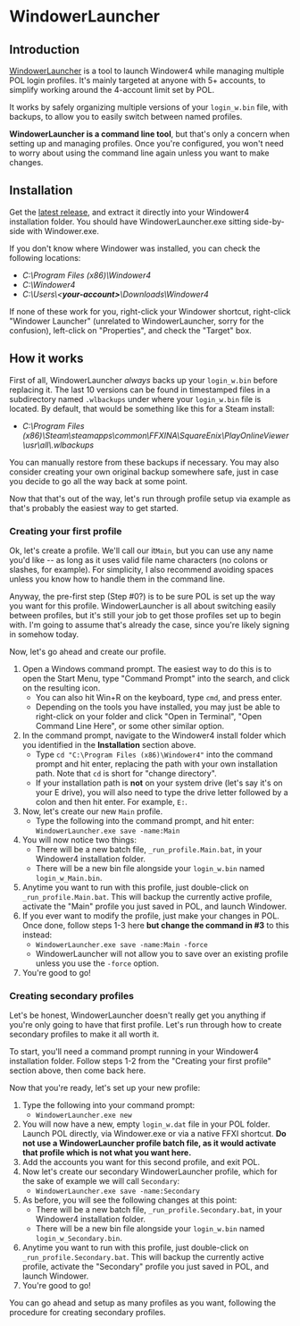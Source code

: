 # WindowerLauncher
## Introduction

[WindowerLauncher](https://github.com/Kaiconure/WindowerLauncher/) is a tool to launch Windower4 while managing multiple POL login profiles. It's mainly targeted at anyone with 5+ accounts, to simplify working around the 4-account limit set by POL.

It works by safely organizing multiple versions of your `login_w.bin` file, with backups, to allow you to easily switch between named profiles.

**WindowerLauncher is a command line tool**, but that's only a concern when setting up and managing profiles. Once you're configured, you won't need to worry about using the command line again unless you want to make changes.

## Installation

Get the [latest release](https://github.com/Kaiconure/WindowerLauncher/releases/), and extract it directly into your Windower4 installation folder. You should have WindowerLauncher.exe sitting side-by-side with Windower.exe.

If you don't know where Windower was installed, you can check the following locations:

- *C:\Program Files (x86)\Windower4*
- *C:\Windower4*
- *C:\Users\\&lt;**your-account>**\Downloads\Windower4*

If none of these work for you, right-click your Windower shortcut, right-click "Windower Launcher" (unrelated to WindowerLauncher, sorry for the confusion), left-click on "Properties", and check the "Target" box.

## How it works

First of all, WindowerLauncher *always* backs up your `login_w.bin` before replacing it. The last 10 versions can be found in timestamped files in a subdirectory named `.wlbackups` under where your `login_w.bin` file is located. By default, that would be something like this for a Steam install:

- *C:\Program Files (x86)\Steam\steamapps\common\FFXINA\SquareEnix\PlayOnlineViewer\usr\all\\.wlbackups*

You can manually restore from these backups if necessary. You may also consider creating your own original backup somewhere safe, just in case you decide to go all the way back at some point.

Now that that's out of the way, let's run through profile setup via example as that's probably the easiest way to get started.

### Creating your first profile

Ok, let's create a profile. We'll call our it`Main`, but you can use any name you'd like -- as long as it uses valid file name characters (no colons or slashes, for example). For simplicity, I also recommend avoiding spaces unless you know how to handle them in the command line.

Anyway, the pre-first step (Step #0?) is to be sure POL is set up the way you want for this profile. WindowerLauncher is all about switching easily between profiles, but it's still your job to get those profiles set up to begin with. I'm going to assume that's already the case, since you're likely signing in somehow today.

Now, let's go ahead and create our profile.

1. Open a Windows command prompt. The easiest way to do this is to open the Start Menu, type "Command Prompt" into the search, and click on the resulting icon.
   - You can also hit Win+R on the keyboard, type `cmd`, and press enter.
   - Depending on the tools you have installed, you may just be able to right-click on your folder and click "Open in Terminal", "Open Command Line Here", or some other similar option.
2. In the command prompt, navigate to the Windower4 install folder which you identified in the **Installation** section above.
   - Type `cd "C:\Program Files (x86)\Windower4"` into the command prompt and hit enter, replacing the path with your own installation path. Note that `cd` is short for "change directory".
   - If your installation path is **not** on your system drive (let's say it's on your E drive), you will also need to type the drive letter followed by a colon and then hit enter. For example, `E:`.
3. Now, let's create our new `Main` profile.
   - Type the following into the command prompt, and hit enter: `WindowerLauncher.exe save -name:Main`
4. You will now notice two things:
   - There will be a new batch file, `_run_profile.Main.bat`, in your Windower4 installation folder.
   - There will be a new bin file alongside your `login_w.bin` named `login_w_Main.bin`.
5. Anytime you want to run with this profile, just double-click on `_run_profile.Main.bat`. This will backup the currently active profile, activate the "Main" profile you just saved in POL, and launch Windower.
6. If you ever want to modify the profile, just make your changes in POL. Once done, follow steps 1-3 here **but change the command in #3** to this instead:
   - `WindowerLauncher.exe save -name:Main -force`
   - WindowerLauncher will not allow you to save over an existing profile unless you use the `-force` option.
7. You're good to go!

### Creating secondary profiles

Let's be honest, WindowerLauncher doesn't really get you anything if you're only going to have that first profile. Let's run through how to create secondary profiles to make it all worth it.

To start, you'll need a command prompt running in your Windower4 installation folder. Follow steps 1-2 from the "Creating your first profile" section above, then come back here.

Now that you're ready, let's set up your new profile:

1. Type the following into your command prompt:
   - `WindowerLauncher.exe new`
2. You will now have a new, empty `login_w.dat` file in your POL folder. Launch POL directly, via Windower.exe or via a native FFXI shortcut. **Do not use a WindowerLauncher profile batch file, as it would activate that profile which is not what you want here.**
3. Add the accounts you want for this second profile, and exit POL.
4. Now let's create our secondary WindowerLauncher profile, which for the sake of example we will call `Secondary`:
   - `WindowerLauncher.exe save -name:Secondary`
5. As before, you will see the following changes at this point:
   - There will be a new batch file, `_run_profile.Secondary.bat`, in your Windower4 installation folder.
   - There will be a new bin file alongside your `login_w.bin` named `login_w_Secondary.bin`.
6. Anytime you want to run with this profile, just double-click on `_run_profile.Secondary.bat`. This will backup the currently active profile, activate the "Secondary" profile you just saved in POL, and launch Windower.
7. You're good to go!

You can go ahead and setup as many profiles as you want, following the procedure for creating secondary profiles.

